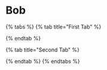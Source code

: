 # Bob

{% tabs %}
{% tab title="First Tab" %}

{% endtab %}

{% tab title="Second Tab" %}

{% endtab %}
{% endtabs %}

